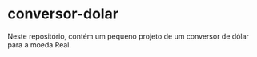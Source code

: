 # conversor-dolar
Neste repositório, contém um pequeno projeto de um conversor de dólar para a moeda Real.
